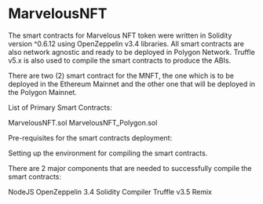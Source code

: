 # MarvelousNFT

The smart contracts for Marvelous NFT token were written in Solidity version ^0.6.12 using OpenZeppelin v3.4 libraries. All smart contracts are also network agnostic and ready to be deployed in Polygon Network. Truffle v5.x is also used to compile the smart contracts to produce the ABIs.

There are two (2) smart contract for the MNFT, the one which is to be deployed in the Ethereum Mainnet and the other one that will be deployed in the Polygon Mainnet.

List of Primary Smart Contracts:

MarvelousNFT.sol
MarvelousNFT_Polygon.sol

Pre-requisites for the smart contracts deployment:

Setting up the environment for compiling the smart contracts.

There are 2 major components that are needed to successfully compile the smart contracts:

NodeJS
OpenZeppelin 3.4
Solidity Compiler
Truffle v3.5
Remix
